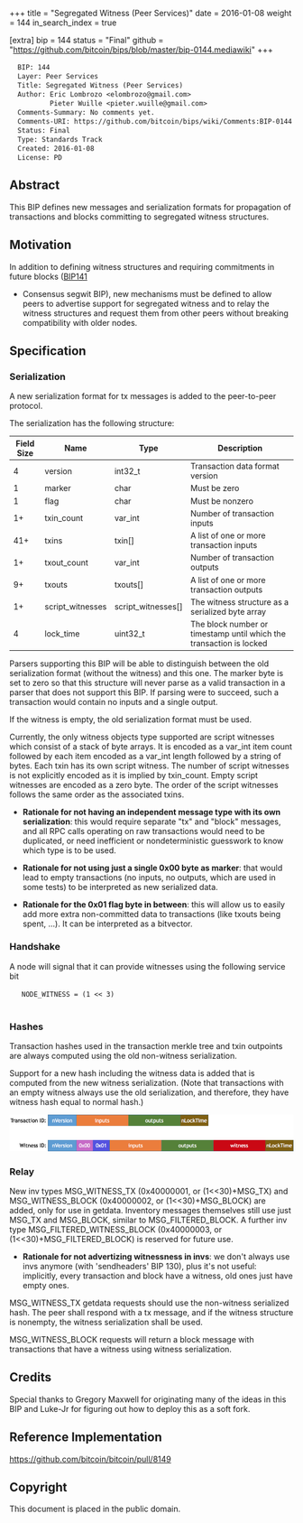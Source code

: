 +++
title = "Segregated Witness (Peer Services)"
date = 2016-01-08
weight = 144
in_search_index = true

[extra]
bip = 144
status = "Final"
github = "https://github.com/bitcoin/bips/blob/master/bip-0144.mediawiki"
+++

      BIP: 144
      Layer: Peer Services
      Title: Segregated Witness (Peer Services)
      Author: Eric Lombrozo <elombrozo@gmail.com>
              Pieter Wuille <pieter.wuille@gmail.com>
      Comments-Summary: No comments yet.
      Comments-URI: https://github.com/bitcoin/bips/wiki/Comments:BIP-0144
      Status: Final
      Type: Standards Track
      Created: 2016-01-08
      License: PD

## Abstract

This BIP defines new messages and serialization formats for propagation
of transactions and blocks committing to segregated witness structures.

## Motivation

In addition to defining witness structures and requiring commitments in
future blocks
([BIP141](https://github.com/bitcoin/bips/blob/master/bip-0141.mediawiki)
- Consensus segwit BIP), new mechanisms must be defined to allow peers
to advertise support for segregated witness and to relay the witness
structures and request them from other peers without breaking
compatibility with older nodes.

## Specification

### Serialization

A new serialization format for tx messages is added to the peer-to-peer
protocol.

The serialization has the following structure:

| Field Size | Name              | Type                  | Description                                                         |
|------------|-------------------|-----------------------|---------------------------------------------------------------------|
| 4          | version           | int32\_t              | Transaction data format version                                     |
| 1          | marker            | char                  | Must be zero                                                        |
| 1          | flag              | char                  | Must be nonzero                                                     |
| 1+         | txin\_count       | var\_int              | Number of transaction inputs                                        |
| 41+        | txins             | txin\[\]              | A list of one or more transaction inputs                            |
| 1+         | txout\_count      | var\_int              | Number of transaction outputs                                       |
| 9+         | txouts            | txouts\[\]            | A list of one or more transaction outputs                           |
| 1+         | script\_witnesses | script\_witnesses\[\] | The witness structure as a serialized byte array                    |
| 4          | lock\_time        | uint32\_t             | The block number or timestamp until which the transaction is locked |

Parsers supporting this BIP will be able to distinguish between the old
serialization format (without the witness) and this one. The marker byte
is set to zero so that this structure will never parse as a valid
transaction in a parser that does not support this BIP. If parsing were
to succeed, such a transaction would contain no inputs and a single
output.

If the witness is empty, the old serialization format must be used.

Currently, the only witness objects type supported are script witnesses
which consist of a stack of byte arrays. It is encoded as a var\_int
item count followed by each item encoded as a var\_int length followed
by a string of bytes. Each txin has its own script witness. The number
of script witnesses is not explicitly encoded as it is implied by
txin\_count. Empty script witnesses are encoded as a zero byte. The
order of the script witnesses follows the same order as the associated
txins.

-   **Rationale for not having an independent message type with its own
    serialization**: this would require separate "tx" and "block"
    messages, and all RPC calls operating on raw transactions would need
    to be duplicated, or need inefficient or nondeterministic guesswork
    to know which type is to be used.

<!-- -->

-   **Rationale for not using just a single 0x00 byte as marker**: that
    would lead to empty transactions (no inputs, no outputs, which are
    used in some tests) to be interpreted as new serialized data.

<!-- -->

-   **Rationale for the 0x01 flag byte in between**: this will allow us
    to easily add more extra non-committed data to transactions (like
    txouts being spent, ...). It can be interpreted as a bitvector.

### Handshake

A node will signal that it can provide witnesses using the following
service bit

`   NODE_WITNESS = (1 << 3)`  
`   `

### Hashes

Transaction hashes used in the transaction merkle tree and txin
outpoints are always computed using the old non-witness serialization.

Support for a new hash including the witness data is added that is
computed from the new witness serialization. (Note that transactions
with an empty witness always use the old serialization, and therefore,
they have witness hash equal to normal hash.)

<img src=bip-0144/witnesstx.png></img>

### Relay

New inv types MSG\_WITNESS\_TX (0x40000001, or (1&lt;&lt;30)+MSG\_TX)
and MSG\_WITNESS\_BLOCK (0x40000002, or (1&lt;&lt;30)+MSG\_BLOCK) are
added, only for use in getdata. Inventory messages themselves still use
just MSG\_TX and MSG\_BLOCK, similar to MSG\_FILTERED\_BLOCK. A further
inv type MSG\_FILTERED\_WITNESS\_BLOCK (0x40000003, or
(1&lt;&lt;30)+MSG\_FILTERED\_BLOCK) is reserved for future use.

-   **Rationale for not advertizing witnessness in invs**: we don't
    always use invs anymore (with 'sendheaders' BIP 130), plus it's not
    useful: implicitly, every transaction and block have a witness, old
    ones just have empty ones.

MSG\_WITNESS\_TX getdata requests should use the non-witness serialized
hash. The peer shall respond with a tx message, and if the witness
structure is nonempty, the witness serialization shall be used.

MSG\_WITNESS\_BLOCK requests will return a block message with
transactions that have a witness using witness serialization.

## Credits

Special thanks to Gregory Maxwell for originating many of the ideas in
this BIP and Luke-Jr for figuring out how to deploy this as a soft fork.

## Reference Implementation

<https://github.com/bitcoin/bitcoin/pull/8149>

## Copyright

This document is placed in the public domain.
